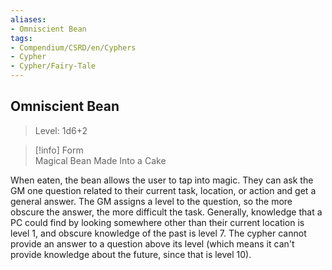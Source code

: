 ```yaml
---
aliases:
- Omniscient Bean
tags:
- Compendium/CSRD/en/Cyphers
- Cypher
- Cypher/Fairy-Tale
---
```


  
## Omniscient Bean  
>Level: 1d6+2  
  
>[!info] Form  
>Magical Bean Made Into a Cake
  
When eaten, the bean allows the user to tap into magic. They can ask the GM one question related to their current task, location, or action and get a general answer. The GM assigns a level to the question, so the more obscure the answer, the more difficult the task. Generally, knowledge that a PC could find by looking somewhere other than their current location is level 1, and obscure knowledge of the past is level 7. The cypher cannot provide an answer to a question above its level (which means it can't provide knowledge about the future, since that is level 10).